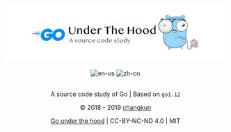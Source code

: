 <div align="center">
<img src="book/images/header.png" alt="logo" />
<br/><br/>
<img src="https://img.shields.io/badge/lang-English-blue.svg?longCache=true&style=flat-square" alt="en-us" href="TOC.en-us.md"/>
<img src="https://img.shields.io/badge/lang-简体中文-red.svg?longCache=true&style=flat-square" alt="zh-cn" href="TOC.zh-cn.md"/>
<br/><br/>
<p>A source code study of Go | Based on <code>go1.12</code></p>
<p>&copy; 2018 - 2019 <a href="https://changkun.de">changkun</a></p>
<p><a href="https://github.com/changkun/go-under-the-hood">Go under the hood</a> | CC-BY-NC-ND 4.0 | MIT</p>
</div>



